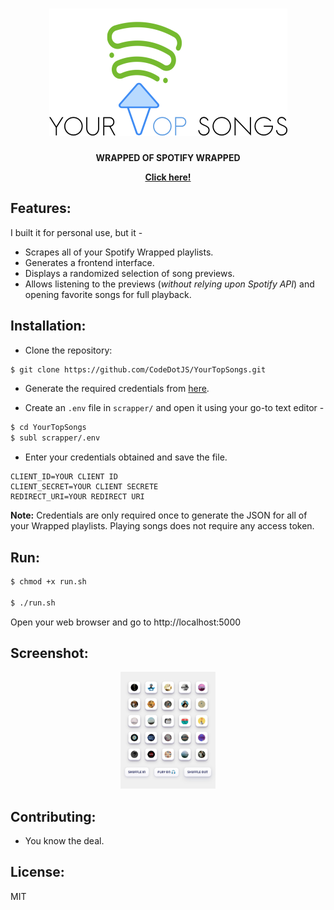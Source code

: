 <h1 align="center"><img src="media/logo.png"></h1>

<p align="center"><strong>WRAPPED OF SPOTIFY WRAPPED</strong></p>

<p align="center"><a href="https://yourtopsongs.vercel.app"><b> Click here! </b></a></p>

## Features:

I built it for personal use, but it -

- Scrapes all of your Spotify Wrapped playlists.
- Generates a frontend interface.
- Displays a randomized selection of song previews.
- Allows listening to the previews (*without relying upon Spotify API*) and opening favorite songs for full playback.

## Installation:

- Clone the repository:

```bash
$ git clone https://github.com/CodeDotJS/YourTopSongs.git
```

- Generate the required credentials from [here](https://developer.spotify.com/dashboard/create).

- Create an `.env` file in `scrapper/` and open it using your go-to text editor -

```bash
$ cd YourTopSongs
$ subl scrapper/.env
```

-  Enter your credentials obtained and save the file.

```
CLIENT_ID=YOUR CLIENT ID
CLIENT_SECRET=YOUR CLIENT SECRETE
REDIRECT_URI=YOUR REDIRECT URI
```

__Note:__ Credentials are only required once to generate the JSON for all of your Wrapped playlists. Playing songs does not require any access token.

## Run:

```sh
$ chmod +x run.sh

$ ./run.sh
```

Open your web browser and go to http://localhost:5000


## Screenshot:

<p align="center"><img width="30%" src="media/preview.jpg"></p>

## Contributing:

- You know the deal.

## License:

MIT
